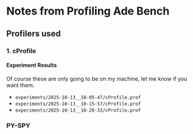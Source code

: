 # Notes from Profiling Ade Bench

## Profilers used 

### 1. cProfile

#### Experiment Results

Of course these are only going to be on my machine, let me know if you want them.

- `experiments/2025-10-13__10-05-47/cProfile.prof`
- `experiments/2025-10-13__10-15-57/cProfile.prof`
- `experiments/2025-10-13__10-20-33/cProfile.prof`

### PY-SPY

